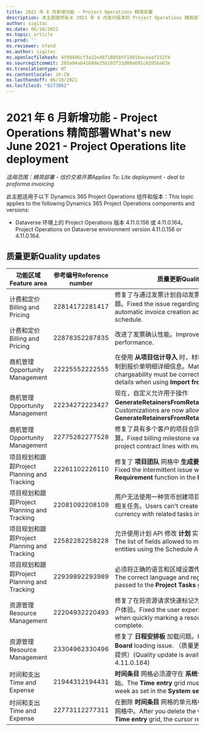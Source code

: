 ```yaml
---
title: 2021 年 6 月新增功能 - Project Operations 精简部署
description: 本主题提供有关 2021 年 6 月发行版本的 Project Operations 精简部署中提供的质量更新的信息。
author: sigitac
ms.date: 06/10/2021
ms.topic: article
ms.prod: ''
ms.reviewer: kfend
ms.author: sigitac
ms.openlocfilehash: 4598406cf3a32e4071805b5f1491baceaaf152fb
ms.sourcegitcommit: 205a94ab4168de25b102f31d00a691c8205ba63e
ms.translationtype: HT
ms.contentlocale: zh-CN
ms.lasthandoff: 06/18/2021
ms.locfileid: "6273862"
---
```

# <a name="whats-new-june-2021---project-operations-lite-deployment"></a><span data-ttu-id="fa687-103">2021 年 6 月新增功能 - Project Operations 精简部署</span><span class="sxs-lookup"><span data-stu-id="fa687-103">What's new June 2021 - Project Operations lite deployment</span></span>

<span data-ttu-id="fa687-104">_适用范围：精简部署 - 估价交易开票_</span><span class="sxs-lookup"><span data-stu-id="fa687-104">_Applies To: Lite deployment - deal to proforma invoicing_</span></span>

<span data-ttu-id="fa687-105">此主题适用于以下 Dynamics 365 Project Operations 组件和版本：</span><span class="sxs-lookup"><span data-stu-id="fa687-105">This topic applies to the following Dynamics 365 Project Operations components and versions:</span></span>

  - <span data-ttu-id="fa687-106">Dataverse 环境上的 Project Operations 版本 4.11.0.156 或 4.11.0.164。</span><span class="sxs-lookup"><span data-stu-id="fa687-106">Project Operations on Dataverse environment version 4.11.0.156 or 4.11.0.164.</span></span>

## <a name="quality-updates"></a><span data-ttu-id="fa687-107">质量更新</span><span class="sxs-lookup"><span data-stu-id="fa687-107">Quality updates</span></span>

| <span data-ttu-id="fa687-108">**功能区域**</span><span class="sxs-lookup"><span data-stu-id="fa687-108">**Feature area**</span></span> | <span data-ttu-id="fa687-109">**参考编号**</span><span class="sxs-lookup"><span data-stu-id="fa687-109">**Reference number**</span></span> | <span data-ttu-id="fa687-110">**质量更新**</span><span class="sxs-lookup"><span data-stu-id="fa687-110">**Quality update**</span></span> |
| --- | --- | --- |
| <span data-ttu-id="fa687-111">计费和定价</span><span class="sxs-lookup"><span data-stu-id="fa687-111">Billing and Pricing</span></span> | <span data-ttu-id="fa687-112">2281417</span><span class="sxs-lookup"><span data-stu-id="fa687-112">2281417</span></span> | <span data-ttu-id="fa687-113">修复了与通过发票计划自动发票创建操作失败有关的问题。</span><span class="sxs-lookup"><span data-stu-id="fa687-113">Fixed the issue regarding the failure of the automatic invoice creation action through the invoice schedule.</span></span> |
| <span data-ttu-id="fa687-114">计费和定价</span><span class="sxs-lookup"><span data-stu-id="fa687-114">Billing and Pricing</span></span> | <span data-ttu-id="fa687-115">2287835</span><span class="sxs-lookup"><span data-stu-id="fa687-115">2287835</span></span> |   <span data-ttu-id="fa687-116">改进了发票确认性能。</span><span class="sxs-lookup"><span data-stu-id="fa687-116">Improved invoice confirmation performance.</span></span> |
| <span data-ttu-id="fa687-117">商机管理</span><span class="sxs-lookup"><span data-stu-id="fa687-117">Opportunity Management</span></span> | <span data-ttu-id="fa687-118">2222555</span><span class="sxs-lookup"><span data-stu-id="fa687-118">2222555</span></span> | <span data-ttu-id="fa687-119">在使用 **从项目估计导入** 时，材料估计应计费必须正确复制到报价单明细详细信息。</span><span class="sxs-lookup"><span data-stu-id="fa687-119">Material estimates chargeability must be correctly copied to quote line details when using **Import from Project Estimation**.</span></span> |
| <span data-ttu-id="fa687-120">商机管理</span><span class="sxs-lookup"><span data-stu-id="fa687-120">Opportunity Management</span></span> | <span data-ttu-id="fa687-121">2223427</span><span class="sxs-lookup"><span data-stu-id="fa687-121">2223427</span></span> | <span data-ttu-id="fa687-122">现在，自定义允许用于操作 **GenerateRetainersFromRetainerScheduleOptions**。</span><span class="sxs-lookup"><span data-stu-id="fa687-122">Customizations are now allowed for the action, **GenerateRetainersFromRetainerScheduleOptions**.</span></span> |
| <span data-ttu-id="fa687-123">商机管理</span><span class="sxs-lookup"><span data-stu-id="fa687-123">Opportunity Management</span></span> | <span data-ttu-id="fa687-124">2277528</span><span class="sxs-lookup"><span data-stu-id="fa687-124">2277528</span></span> | <span data-ttu-id="fa687-125">修复了具有多个客户的项目合同子项的记帐里程碑值计算。</span><span class="sxs-lookup"><span data-stu-id="fa687-125">Fixed billing milestone value calculation for project contract lines with multiple customers.</span></span> |
| <span data-ttu-id="fa687-126">项目规划和跟踪</span><span class="sxs-lookup"><span data-stu-id="fa687-126">Project Planning and Tracking</span></span> | <span data-ttu-id="fa687-127">2226110</span><span class="sxs-lookup"><span data-stu-id="fa687-127">2226110</span></span> | <span data-ttu-id="fa687-128">修复了 **项目团队** 网格中 **生成要求** 函数的间歇性问题。</span><span class="sxs-lookup"><span data-stu-id="fa687-128">Fixed the intermittent issue with the **Generate Requirement** function in the **Project team** grid.</span></span> |
| <span data-ttu-id="fa687-129">项目规划和跟踪</span><span class="sxs-lookup"><span data-stu-id="fa687-129">Project Planning and Tracking</span></span> | <span data-ttu-id="fa687-130">2208109</span><span class="sxs-lookup"><span data-stu-id="fa687-130">2208109</span></span> | <span data-ttu-id="fa687-131">用户无法使用一种货币创建项目，而使用另一种货币创建相关任务。</span><span class="sxs-lookup"><span data-stu-id="fa687-131">Users can't create a project in one currency with related tasks in another currency.</span></span> |
| <span data-ttu-id="fa687-132">项目规划和跟踪</span><span class="sxs-lookup"><span data-stu-id="fa687-132">Project Planning and Tracking</span></span> | <span data-ttu-id="fa687-133">2258228</span><span class="sxs-lookup"><span data-stu-id="fa687-133">2258228</span></span> | <span data-ttu-id="fa687-134">允许使用计划 API 修改 **计划** 实体的字段列表已更新。</span><span class="sxs-lookup"><span data-stu-id="fa687-134">The list of fields allowed to modify with **Scheduling** entities using the Schedule API has been updated.</span></span> |
| <span data-ttu-id="fa687-135">项目规划和跟踪</span><span class="sxs-lookup"><span data-stu-id="fa687-135">Project Planning and Tracking</span></span> | <span data-ttu-id="fa687-136">2293989</span><span class="sxs-lookup"><span data-stu-id="fa687-136">2293989</span></span> | <span data-ttu-id="fa687-137">必须将正确的语言和区域设置传递到 **项目任务** 网格。</span><span class="sxs-lookup"><span data-stu-id="fa687-137">The correct language and regional settings must be passed to the **Project Tasks** grid.</span></span>|
| <span data-ttu-id="fa687-138">资源管理</span><span class="sxs-lookup"><span data-stu-id="fa687-138">Resource Management</span></span> | <span data-ttu-id="fa687-139">2220493</span><span class="sxs-lookup"><span data-stu-id="fa687-139">2220493</span></span> | <span data-ttu-id="fa687-140">修复了在将资源请求快速标记为完成时 **任务** 网格中的用户体验。</span><span class="sxs-lookup"><span data-stu-id="fa687-140">Fixed the user experience in the **Task** grid when quickly marking a resource request as complete.</span></span> |
| <span data-ttu-id="fa687-141">资源管理</span><span class="sxs-lookup"><span data-stu-id="fa687-141">Resource Management</span></span> | <span data-ttu-id="fa687-142">2330496</span><span class="sxs-lookup"><span data-stu-id="fa687-142">2330496</span></span> | <span data-ttu-id="fa687-143">修复了 **日程安排板** 加载问题。</span><span class="sxs-lookup"><span data-stu-id="fa687-143">Fixed the **Schedule Board** loading issue.</span></span> <span data-ttu-id="fa687-144">（质量更新在版本 4.11.0.164 中提供）</span><span class="sxs-lookup"><span data-stu-id="fa687-144">(Quality update is available in version 4.11.0.164)</span></span> |
| <span data-ttu-id="fa687-145">时间和支出</span><span class="sxs-lookup"><span data-stu-id="fa687-145">Time and Expense</span></span> | <span data-ttu-id="fa687-146">2194431</span><span class="sxs-lookup"><span data-stu-id="fa687-146">2194431</span></span> | <span data-ttu-id="fa687-147">**时间条目** 网格必须遵守在 **系统设置** 中设置的一周的开始。</span><span class="sxs-lookup"><span data-stu-id="fa687-147">The **Time entry** grid must honor the start of the week as set in the **System settings**.</span></span> |
| <span data-ttu-id="fa687-148">时间和支出</span><span class="sxs-lookup"><span data-stu-id="fa687-148">Time and Expense</span></span> | <span data-ttu-id="fa687-149">2277311</span><span class="sxs-lookup"><span data-stu-id="fa687-149">2277311</span></span> | <span data-ttu-id="fa687-150">在删除 **时间条目** 网格的单元格中的值后，光标将保留在网格中。</span><span class="sxs-lookup"><span data-stu-id="fa687-150">After you delete the value in a cell in the **Time entry** grid, the cursor remains in the grid.</span></span> |

